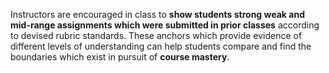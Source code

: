 <p><span style=font-weight: 400;>Instructors are encouraged in class to </span><strong>show students strong weak and mid-range assignments which were submitted in prior classes</strong><span style=font-weight: 400;> according to devised rubric standards. These </span><span style=font-weight: 400;>anchors</span><span style=font-weight: 400;> which provide evidence of different levels of understanding can help students compare and find the boundaries which exist in pursuit of </span><strong>course mastery</strong><span style=font-weight: 400;>.</span></p>